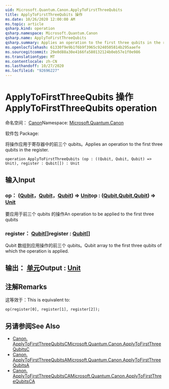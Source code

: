 ```yaml
---
uid: Microsoft.Quantum.Canon.ApplyToFirstThreeQubits
title: ApplyToFirstThreeQubits 操作
ms.date: 10/26/2020 12:00:00 AM
ms.topic: article
qsharp.kind: operation
qsharp.namespace: Microsoft.Quantum.Canon
qsharp.name: ApplyToFirstThreeQubits
qsharp.summary: Applies an operation to the first three qubits in the register.
ms.openlocfilehash: 61330f9e9b1f6b9f3965c9240505814b295aaefe
ms.sourcegitcommit: 29e0d88a30e4166fa580132124b0eb57e1f0e986
ms.translationtype: MT
ms.contentlocale: zh-CN
ms.lasthandoff: 10/27/2020
ms.locfileid: "92696227"
---
```

# <a name="applytofirstthreequbits-operation"></a><span data-ttu-id="10c66-102">ApplyToFirstThreeQubits 操作</span><span class="sxs-lookup"><span data-stu-id="10c66-102">ApplyToFirstThreeQubits operation</span></span>

<span data-ttu-id="10c66-103">命名空间： [Canon](xref:Microsoft.Quantum.Canon)</span><span class="sxs-lookup"><span data-stu-id="10c66-103">Namespace: [Microsoft.Quantum.Canon](xref:Microsoft.Quantum.Canon)</span></span>

<span data-ttu-id="10c66-104">软件包 [](https://nuget.org/packages/)</span><span class="sxs-lookup"><span data-stu-id="10c66-104">Package: [](https://nuget.org/packages/)</span></span>


<span data-ttu-id="10c66-105">将操作应用于寄存器中的前三个 qubits。</span><span class="sxs-lookup"><span data-stu-id="10c66-105">Applies an operation to the first three qubits in the register.</span></span>

```qsharp
operation ApplyToFirstThreeQubits (op : ((Qubit, Qubit, Qubit) => Unit), register : Qubit[]) : Unit
```


## <a name="input"></a><span data-ttu-id="10c66-106">输入</span><span class="sxs-lookup"><span data-stu-id="10c66-106">Input</span></span>

### <a name="op--qubitqubitqubit--unit"></a><span data-ttu-id="10c66-107">op： ([Qubit](xref:microsoft.quantum.lang-ref.qubit)，[Qubit](xref:microsoft.quantum.lang-ref.qubit)，[Qubit](xref:microsoft.quantum.lang-ref.qubit)) => [Unit](xref:microsoft.quantum.lang-ref.unit)</span><span class="sxs-lookup"><span data-stu-id="10c66-107">op : ([Qubit](xref:microsoft.quantum.lang-ref.qubit),[Qubit](xref:microsoft.quantum.lang-ref.qubit),[Qubit](xref:microsoft.quantum.lang-ref.qubit)) => [Unit](xref:microsoft.quantum.lang-ref.unit)</span></span> 

<span data-ttu-id="10c66-108">要应用于前三个 qubits 的操作</span><span class="sxs-lookup"><span data-stu-id="10c66-108">An operation to be applied to the first three qubits</span></span>


### <a name="register--qubit"></a><span data-ttu-id="10c66-109">register： [Qubit](xref:microsoft.quantum.lang-ref.qubit)[]</span><span class="sxs-lookup"><span data-stu-id="10c66-109">register : [Qubit](xref:microsoft.quantum.lang-ref.qubit)[]</span></span>

<span data-ttu-id="10c66-110">Qubit 数组到应用操作的前三个 qubits。</span><span class="sxs-lookup"><span data-stu-id="10c66-110">Qubit array to the first three qubits of which the operation is applied.</span></span>



## <a name="output--unit"></a><span data-ttu-id="10c66-111">输出： [单元](xref:microsoft.quantum.lang-ref.unit)</span><span class="sxs-lookup"><span data-stu-id="10c66-111">Output : [Unit](xref:microsoft.quantum.lang-ref.unit)</span></span>



## <a name="remarks"></a><span data-ttu-id="10c66-112">注解</span><span class="sxs-lookup"><span data-stu-id="10c66-112">Remarks</span></span>

<span data-ttu-id="10c66-113">这等效于：</span><span class="sxs-lookup"><span data-stu-id="10c66-113">This is equivalent to:</span></span>

```qsharp
op(register[0], register[1], register[2]);
```

## <a name="see-also"></a><span data-ttu-id="10c66-114">另请参阅</span><span class="sxs-lookup"><span data-stu-id="10c66-114">See Also</span></span>

- [<span data-ttu-id="10c66-115">Canon. ApplyToFirstThreeQubitsC</span><span class="sxs-lookup"><span data-stu-id="10c66-115">Microsoft.Quantum.Canon.ApplyToFirstThreeQubitsC</span></span>](xref:Microsoft.Quantum.Canon.ApplyToFirstThreeQubitsC)
- [<span data-ttu-id="10c66-116">Canon. ApplyToFirstThreeQubitsA</span><span class="sxs-lookup"><span data-stu-id="10c66-116">Microsoft.Quantum.Canon.ApplyToFirstThreeQubitsA</span></span>](xref:Microsoft.Quantum.Canon.ApplyToFirstThreeQubitsA)
- [<span data-ttu-id="10c66-117">Canon. ApplyToFirstThreeQubitsCA</span><span class="sxs-lookup"><span data-stu-id="10c66-117">Microsoft.Quantum.Canon.ApplyToFirstThreeQubitsCA</span></span>](xref:Microsoft.Quantum.Canon.ApplyToFirstThreeQubitsCA)